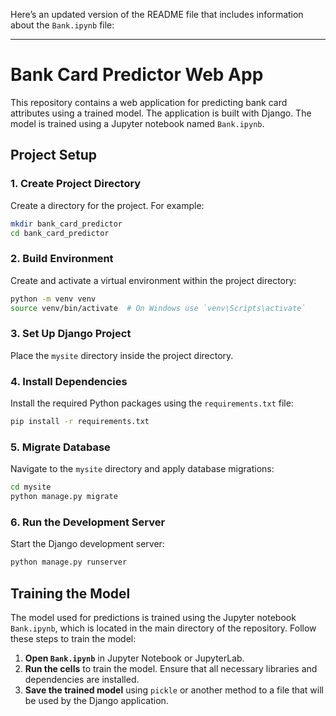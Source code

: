 Here’s an updated version of the README file that includes information about the `Bank.ipynb` file:

---

# Bank Card Predictor Web App

This repository contains a web application for predicting bank card attributes using a trained model. The application is built with Django. The model is trained using a Jupyter notebook named `Bank.ipynb`.

## Project Setup

### 1. Create Project Directory

Create a directory for the project. For example:

```bash
mkdir bank_card_predictor
cd bank_card_predictor
```

### 2. Build Environment

Create and activate a virtual environment within the project directory:

```bash
python -m venv venv
source venv/bin/activate  # On Windows use `venv\Scripts\activate`
```

### 3. Set Up Django Project

Place the `mysite` directory inside the project directory.

### 4. Install Dependencies

Install the required Python packages using the `requirements.txt` file:

```bash
pip install -r requirements.txt
```

### 5. Migrate Database

Navigate to the `mysite` directory and apply database migrations:

```bash
cd mysite
python manage.py migrate
```

### 6. Run the Development Server

Start the Django development server:

```bash
python manage.py runserver
```

## Training the Model

The model used for predictions is trained using the Jupyter notebook `Bank.ipynb`, which is located in the main directory of the repository. Follow these steps to train the model:

1. **Open `Bank.ipynb`** in Jupyter Notebook or JupyterLab.
2. **Run the cells** to train the model. Ensure that all necessary libraries and dependencies are installed.
3. **Save the trained model** using `pickle` or another method to a file that will be used by the Django application.
